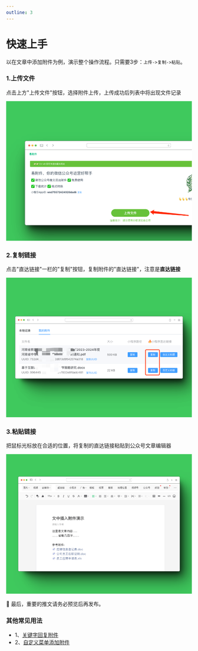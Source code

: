 ```yaml
---
outline: 3
---
```


# 快速上手

以在文章中添加附件为例，演示整个操作流程。只需要3步：`上传->复制->粘贴`。

### 1.上传文件 

点击上方"上传文件"按钮，选择附件上传，上传成功后列表中将出现文件记录

![image.png](./images/add-file-in-article-1.png)

### 2.复制链接 

点击"直达链接"一栏的"复制"按钮，复制附件的"直达链接"，注意是**直达链接**

![image.png](./images/add-file-in-article-2.png)

### 3.粘贴链接 

把鼠标光标放在合适的位置，将复制的直达链接粘贴到公众号文章编辑器

![image.png](./images/add-file-in-article-3.png)

🎉 最后，重要的推文请务必预览后再发布。

### 其他常见用法
- 1、[关键字回复附件](/guide/reply-file-by-keyword.md)
- 2、[自定义菜单添加附件](/guide/reply-file-by-keyword.md)